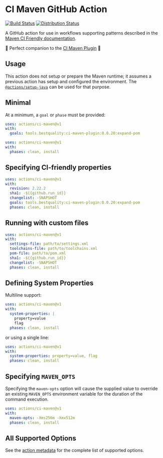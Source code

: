 # CI Maven GitHub Action

[![Build Status](https://github.com/Best-Quality-Engineering/ci-maven-action/actions/workflows/tests.yml/badge.svg)](https://github.com/Best-Quality-Engineering/ci-maven-action/actions/workflows/tests.yml)
[![Distribution Status](https://github.com/Best-Quality-Engineering/ci-maven-action/actions/workflows/verify-distribution.yml/badge.svg)](https://github.com/Best-Quality-Engineering/ci-maven-action/actions/workflows/verify-distribution.yml)

A GitHub action for use in workflows supporting patterns described in the
[Maven CI Friendly documentation](https://maven.apache.org/maven-ci-friendly.html).

:rocket:
Perfect companion to the [CI Maven Plugin](https://github.com/Best-Quality-Engineering/ci-maven-plugin)
:rocket:

## Usage

This action does not setup or prepare the Maven runtime; it assumes a previous action has
setup and configured the environment. The [`@actions/setup-java`](https://github.com/actions/setup-java)
can be used for that purpose.

## Minimal

At a minimum, a `goal` or `phase` must be provided:

```yaml
uses: actions/ci-maven@v1
with:
  goals: tools.bestquality:ci-maven-plugin:0.0.20:expand-pom
```

```yaml
uses: actions/ci-maven@v1
with:
  phases: clean, install
```

## Specifying CI-friendly properties

```yaml
uses: actions/ci-maven@v1
with:
  revision: 2.22.2
  sha1: -${{github.run_id}}
  changelist: -SNAPSHOT
  goals: tools.bestquality:ci-maven-plugin:0.0.20:expand-pom
  phases: clean, install
```

## Running with custom files

```yaml
uses: actions/ci-maven@v1
with:
  settings-file: path/to/settings.xml
  toolchains-file: path/to/toolchains.xml
  pom-file: path/to/pom.xml
  sha1: -${{github.run_id}}
  changelist: -SNAPSHOT
  phases: clean, install
```

## Defining System Properties

Multiline support:

```yaml
uses: actions/ci-maven@v1
with:
  system-properties: |
    property=value
    flag
  phases: clean, install
```

or using a single line:

```yaml
uses: actions/ci-maven@v1
with:
  system-properties: property=value, flag
  phases: clean, install
```

## Specifying `MAVEN_OPTS`

Specifying the `maven-opts` option will cause the supplied value to override an existing
`MAVEN_OPTS` environment variable for the duration of the command execution.

```yaml
uses: actions/ci-maven@v1
with:
  maven-opts: -Xms256m -Xmx512m
  phases: clean, install
```

## All Supported Options

See the [action metadata](https://github.com/Best-Quality-Engineering/ci-maven-action/blob/main/action.yml#L6)
for the complete list of supported options.